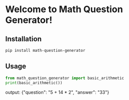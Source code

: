# Welcome to Math Question Generator!

## Installation
```bash
pip install math-question-generator
```

## Usage
```python
from math_question_generator import basic_arithmetic
print(basic_arithmetic())
```

output:
{"question": "5 + 14 * 2", "answer": "33"}
